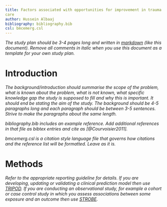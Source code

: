```yaml
---
title: Factors associated with opportunities for improvement in trauma
care
author: Hussein Albaaj
bibliography: bibliography.bib
csl: bmcemerg.csl
---
```



*The study plan should be 3-4 pages long and written in
[markdown](https://rmarkdown.rstudio.com/) (like this
document). Remove all comments in italic when you use this document as
a template for your own study plan.*

Introduction
============

*The background/introduction should summarise the scope of the problem,
what is known about the problem, what is not known, what specific
knowledge gap the study is supposed to fill and why this is
important. It should end be stating the aim of the study. The
background should be 4-5 paragraphs long and each paragraph should be
between 3-5 sentences. Strive to make the paragraphs about the same
length.*

*bibliography.bib includes an example reference. Add additional
references in that file as bibtex entries and cite as
[@Courvoisier2011].*

*bmcemerg.csl is a citation style language file that governs how
citations and the reference list will be formatted. Leave as it is.*

Methods
=======

*Refer to the appropriate reporting guideline for details. If you are
developing, updating or validating a clinical prediction model then
use
[TRIPOD](https://www.equator-network.org/reporting-guidelines/tripod-statement/). If
you are conducting an observational study, for example a cohort or
case control study in which you assess associations between some
exposure and an outcome then use
[STROBE](https://www.equator-network.org/reporting-guidelines/strobe/).*
